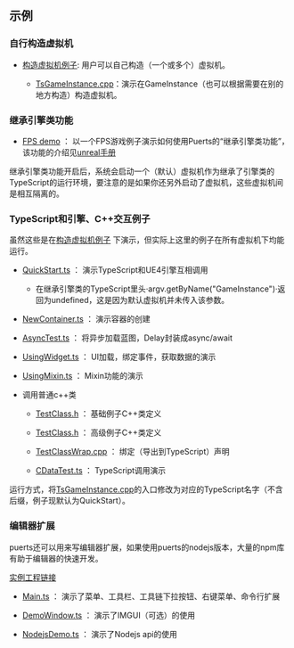 ## 示例

### 自行构造虚拟机

* [构造虚拟机例子](https://github.com/chexiongsheng/puerts_unreal_demo): 用户可以自己构造（一个或多个）虚拟机。

  - [TsGameInstance.cpp](https://github.com/chexiongsheng/puerts_unreal_demo/blob/master/Source/puerts_unreal_demo/TsGameInstance.cpp)：演示在GameInstance（也可以根据需要在别的地方构造）构造虚拟机。

### 继承引擎类功能

* [FPS demo](https://github.com/chexiongsheng/BlockBreakerStarter) ： 以一个FPS游戏例子演示如何使用Puerts的“继承引擎类功能”，该功能的介绍见[unreal手册](./manual.md)

继承引擎类功能开启后，系统会启动一个（默认）虚拟机作为继承了引擎类的TypeScript的运行环境，要注意的是如果你还另外启动了虚拟机，这些虚拟机间是相互隔离的。

### TypeScript和引擎、C++交互例子

虽然这些是在[构造虚拟机例子](https://github.com/chexiongsheng/puerts_unreal_demo) 下演示，但实际上这里的例子在所有虚拟机下均能运行。

* [QuickStart.ts](https://github.com/chexiongsheng/puerts_unreal_demo/blob/master/TypeScript/QuickStart.ts) ： 演示TypeScript和UE4引擎互相调用

   - 在继承引擎类的TypeScript里头·argv.getByName("GameInstance")·返回为undefined，这是因为默认虚拟机并未传入该参数。

* [NewContainer.ts](https://github.com/chexiongsheng/puerts_unreal_demo/blob/master/TypeScript/NewContainer.ts) ： 演示容器的创建

* [AsyncTest.ts](https://github.com/chexiongsheng/puerts_unreal_demo/blob/master/TypeScript/AsyncTest.ts) ： 将异步加载蓝图，Delay封装成async/await

* [UsingWidget.ts](https://github.com/chexiongsheng/puerts_unreal_demo/blob/master/TypeScript/UsingWidget.ts) ： UI加载，绑定事件，获取数据的演示

* [UsingMixin.ts](https://github.com/chexiongsheng/puerts_unreal_demo/blob/master/TypeScript/UsingMixin.ts) ： Mixin功能的演示

* 调用普通c++类

  - [TestClass.h](https://github.com/chexiongsheng/puerts_unreal_demo/blob/master/Plugins/Puerts/Source/JsEnv/Private/TestBinding/TestClass.h) ： 基础例子C++类定义
  
  - [TestClass.h](https://github.com/chexiongsheng/puerts_unreal_demo/blob/master/Plugins/Puerts/Source/JsEnv/Private/TestBinding/AdvanceTestClass.h) ： 高级例子C++类定义
  
  - [TestClassWrap.cpp](https://github.com/chexiongsheng/puerts_unreal_demo/blob/master/Plugins/Puerts/Source/JsEnv/Private/TestBinding/TestClassWrap.cpp) ： 绑定（导出到TypeScript）声明
  
  - [CDataTest.ts](https://github.com/chexiongsheng/puerts_unreal_demo/blob/master/TypeScript/CDataTest.ts) ： TypeScript调用演示
  
  
运行方式，将[TsGameInstance.cpp](https://github.com/chexiongsheng/puerts_unreal_demo/blob/master/Source/puerts_unreal_demo/TsGameInstance.cpp)的入口修改为对应的TypeScript名字（不含后缀，例子现默认为QuickStart）。

### 编辑器扩展

puerts还可以用来写编辑器扩展，如果使用puerts的nodejs版本，大量的npm库有助于编辑器的快速开发。


[实例工程链接](https://github.com/puerts/EasyEditorPluginDemo)

* [Main.ts](https://github.com/puerts/EasyEditorPluginDemo/blob/master/EasyEditorDemo/src/Main.ts) ： 演示了菜单、工具栏、工具链下拉按钮、右键菜单、命令行扩展

* [DemoWindow.ts](https://github.com/puerts/EasyEditorPluginDemo/blob/master/EasyEditorDemo/src/DemoWindow.ts) ： 演示了IMGUI（可选）的使用

* [NodejsDemo.ts](https://github.com/puerts/EasyEditorPluginDemo/blob/master/EasyEditorDemo/src/NodejsDemo.ts) ： 演示了Nodejs api的使用
